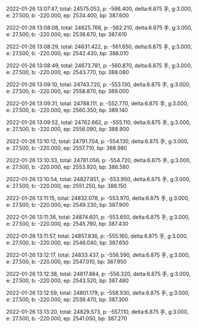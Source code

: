 2022-01-26 13:07:47, total: 24575.053, p: -566.400, delta:6.875 手, g:3.000, e: 27.500, b: -220.000, ep: 2534.400, bp: 387.600

2022-01-26 13:08:08, total: 24625.766, p: -562.210, delta:6.875 手, g:3.000, e: 27.500, b: -220.000, ep: 2538.670, bp: 387.610

2022-01-26 13:08:29, total: 24631.422, p: -561.650, delta:6.875 手, g:3.000, e: 27.500, b: -220.000, ep: 2542.430, bp: 388.010

2022-01-26 13:08:49, total: 24673.781, p: -560.870, delta:6.875 手, g:3.000, e: 27.500, b: -220.000, ep: 2543.770, bp: 388.080

2022-01-26 13:09:10, total: 24743.720, p: -553.130, delta:6.875 手, g:3.000, e: 27.500, b: -220.000, ep: 2558.870, bp: 389.000

2022-01-26 13:09:31, total: 24788.111, p: -552.770, delta:6.875 手, g:3.000, e: 27.500, b: -220.000, ep: 2560.350, bp: 389.140

2022-01-26 13:09:52, total: 24762.662, p: -555.110, delta:6.875 手, g:3.000, e: 27.500, b: -220.000, ep: 2556.090, bp: 388.900

2022-01-26 13:10:12, total: 24791.704, p: -554.130, delta:6.875 手, g:3.000, e: 27.500, b: -220.000, ep: 2557.710, bp: 388.980

2022-01-26 13:10:33, total: 24781.056, p: -554.720, delta:6.875 手, g:3.000, e: 27.500, b: -220.000, ep: 2553.920, bp: 388.580

2022-01-26 13:10:54, total: 24827.851, p: -553.950, delta:6.875 手, g:3.000, e: 27.500, b: -220.000, ep: 2551.250, bp: 388.150

2022-01-26 13:11:15, total: 24832.078, p: -553.970, delta:6.875 手, g:3.000, e: 27.500, b: -220.000, ep: 2549.230, bp: 387.900

2022-01-26 13:11:36, total: 24874.601, p: -553.650, delta:6.875 手, g:3.000, e: 27.500, b: -220.000, ep: 2545.790, bp: 387.430

2022-01-26 13:11:57, total: 24857.836, p: -555.160, delta:6.875 手, g:3.000, e: 27.500, b: -220.000, ep: 2546.040, bp: 387.650

2022-01-26 13:12:17, total: 24833.437, p: -556.590, delta:6.875 手, g:3.000, e: 27.500, b: -220.000, ep: 2547.010, bp: 387.950

2022-01-26 13:12:38, total: 24817.884, p: -556.320, delta:6.875 手, g:3.000, e: 27.500, b: -220.000, ep: 2543.520, bp: 387.480

2022-01-26 13:12:59, total: 24801.179, p: -558.930, delta:6.875 手, g:3.000, e: 27.500, b: -220.000, ep: 2539.470, bp: 387.300

2022-01-26 13:13:20, total: 24829.573, p: -557.110, delta:6.875 手, g:3.000, e: 27.500, b: -220.000, ep: 2541.050, bp: 387.270